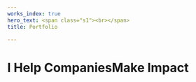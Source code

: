 ```yaml
---
works_index: true
hero_text: <span class="s1"><br></span>
title: Portfolio

---
```

<h1 class="lead">I Help Companies<span class="outline">Make Impact</span></h1>

<WorksList />